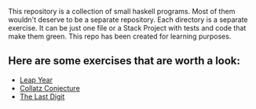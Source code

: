 This repository is a collection of small haskell programs. Most of them wouldn't deserve to be a separate repository. Each directory is a separate exercise. It can be just one file or a Stack Project with tests and code that make them green. This repo has been created for learning purposes.

## Here are some exercises that are worth a look:

* [Leap Year](https://github.com/HeeL/haskell-exercises/tree/master/leap)
* [Collatz Conjecture](https://github.com/HeeL/haskell-exercises/tree/master/collatz-conjecture)
* [The Last Digit](https://github.com/HeeL/haskell-exercises/tree/master/last-digit)
